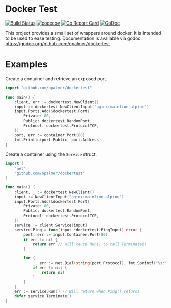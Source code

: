 # Docker Test

[![Build Status](https://travis-ci.org/opalmer/dockertest.svg?branch=master)](https://travis-ci.org/opalmer/dockertest)
[![codecov](https://codecov.io/gh/opalmer/dockertest/branch/master/graph/badge.svg)](https://codecov.io/gh/opalmer/dockertest)
[![Go Report Card](https://goreportcard.com/badge/github.com/opalmer/dockertest)](https://goreportcard.com/report/github.com/opalmer/dockertest)
[![GoDoc](https://godoc.org/github.com/opalmer/dockertest?status.svg)](https://godoc.org/github.com/opalmer/dockertest)

This project provides a small set of wrappers around docker. It is intended
to be used to ease testing. Documentation is available via godoc: 
    https://godoc.org/github.com/opalmer/dockertest

# Examples

Create a container and retrieve an exposed port.

```go
import "github.com/opalmer/dockertest"

func main() {
	client, err := dockertest.NewClient()
	input := dockertest.NewClientInput("nginx:mainline-alpine")
	input.Ports.Add(&dockertest.Port{
		Private: 80,
		Public: dockertest.RandomPort,
		Protocol: dockertest.ProtocolTCP,
	})
	port, err := container.Port(80)
	fmt.Println(port.Public, port.Address)
}
```

Create a container using the `Service` struct.

```go
import (
	"net"
	"github.com/opalmer/dockertest"
)

func main() {
	client, _ := dockertest.NewClient()
	input := NewClientInput("nginx:mainline-alpine")
	input.Ports.Add(&dockertest.Port{
		Private: 80,
		Public: dockertest.RandomPort,
		Protocol: dockertest.ProtocolTCP,
	})
	service := client.Service(input)
	service.Ping = func(input *dockertest.PingInput) error {
		port, err := input.Container.Port(80)
		if err != nil {
			return err // Will cause Run() to call Terminate()
		}

		for {
			_, err := net.Dial(string(port.Protocol), fmt.Sprintf("%s:%d", port.Address, port.Public))
			if err != nil {
				return nil
			}
		}
	}
	err := service.Run() // Will return when Ping() returns
	defer service.Terminate()
}
```
